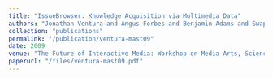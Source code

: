 ```yaml
---
title: "IssueBrowser: Knowledge Acquisition via Multimedia Data"
authors: "Jonathan Ventura and Angus Forbes and Benjamin Adams and Swapna Joshi and Karl Grossner and Monica Bulger and Tobias H{\"o}llerer and B.S. Manjunath"
collection: "publications"
permalink: "/publication/ventura-mast09"
date: 2009
venue: "The Future of Interactive Media: Workshop on Media Arts, Science and Technology (MAST)"
paperurl: "/files/ventura-mast09.pdf"
---
```

